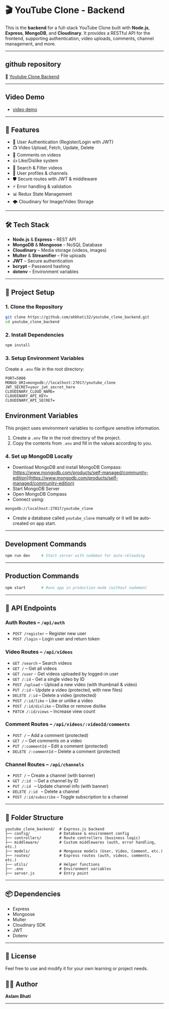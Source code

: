 # 🎬 YouTube Clone - Backend

This is the **backend** for a full-stack YouTube Clone built with **Node.js**, **Express**, **MongoDB**, and **Cloudinary**. 
It provides a RESTful API for the frontend, supporting authentication, video uploads, comments, channel management, and more.

---

## github repository

🔗 [Youtube Clone Backend](https://github.com/akbhati32/youtube_clone_backend.git)

---


## Video Demo
- [video demo](https://res.cloudinary.com/dqnqkvncm/video/upload/v1757001845/Final-VEED_eymtso.mp4)

---

## 🚀 Features

- 🔑 User Authentication (Register/Login with JWT)
- 📺 Video Upload, Fetch, Update, Delete
- 💬 Comments on videos
- 👍 Like/Dislike system
- 📡 Search & Filter videos
- 👤 User profiles & channels
- 🛡️ Secure routes with JWT & middleware
- ⚡ Error handling & validation
- 📊 Redux State Management
- 🌩️ Cloudinary for Image/Video Storage

---

## 🛠 Tech Stack

- **Node.js** & **Express** – REST API
- **MongoDB** & **Mongoose** – NoSQL Database
- **Cloudinary** – Media storage (videos, images)
- **Multer** & **Streamifier** – File uploads
- **JWT** – Secure authentication
- **bcrypt** – Password hashing
- **dotenv** – Environment variables

---

## 🧩 Project Setup

### 1. Clone the Repository

```bash
git clone https://github.com/akbhati32/youtube_clone_backend.git
cd youtube_clone_backend
```

### 2. Install Dependencies

```bash
npm install
```

### 3. Setup Environment Variables

Create a `.env` file in the root directory:

```env
PORT=5000
MONGO_URI=mongodb://localhost:27017/youtube_clone
JWT_SECRET=your_jwt_secret_here
CLOUDINARY_CLOUD_NAME=
CLOUDINARY_API_KEY=
CLOUDINARY_API_SECRET=
```

## Environment Variables

This project uses environment variables to configure sensitive information.

1. Create a `.env` file in the root directory of the project.
2. Copy the contents from `.env` and fill in the values according to you.

### 4. Set up MongoDB Locally

- Download MongoDB and install MongoDB Compass: [https://www.mongodb.com/products/self-managed/community-edition](https://www.mongodb.com/products/self-managed/community-edition)
- Start MongoDB Server
- Open MongoDB Compass
- Connect using:

```
mongodb://localhost:27017/youtube_clone
```

- Create a database called `youtube_clone` manually or it will be auto-created on app start.

---

## Development Commands

```bash
npm run dev     # Start server with nodemon for auto-reloading
```

---

## Production Commands

```bash
npm start       # Runs app in production mode (without nodemon)
```

---

## 🔌 API Endpoints

### Auth Routes – `/api/auth`

- `POST /register` – Register new user
- `POST /login` – Login user and return token

### Video Routes – `/api/videos`

- `GET /search` – Search videos   
- `GET /` – Get all videos
- `GET /user` - Get videos uploaded by logged-in user
- `GET /:id` - Get a single video by ID     
- `POST /upload` – Upload a new video (with thumbnail & video)  
- `PUT /:id` – Update a video (protected, with new files)  
- `DELETE /:id` – Delete a video (protected)  
- `POST /:id/like` – Like or unlike a video  
- `POST /:id/dislike` – Dislike or remove dislike  
- `PATCH /:id/views` – Increase view count

### Comment Routes – `/api/videos/:videoId/comments`

- `POST /` – Add a comment (protected)  
- `GET /` – Get comments on a video  
- `PUT /:commentId` – Edit a comment (protected)  
- `DELETE /:commentId` – Delete a comment (protected)  

### Channel Routes – `/api/channels`

- `POST /` – Create a channel (with banner)  
- `GET /:id ` – Get a channel by ID
- `PUT /:id ` – Update channel info (with banner)
- `DELETE /:id ` – Delete a channel
- `POST /:id/subscribe` – Toggle subscription to a channel
---

## 📁 Folder Structure

```
youtube_clone_backend/  # Express.js backend
├── config/             # Database & environment config
├── controllers/        # Route controllers (business logic)
├── middleware/         # Custom middlewares (auth, error handling, etc.)
├── models/             # Mongoose models (User, Video, Comment, etc.)
├── routes/             # Express routes (auth, videos, comments, etc.)
├── utils/              # Helper functions
├── .env                # Environment variables
├── server.js           # Entry point
```

---

## 📦 Dependencies

- Express
- Mongoose
- Multer
- Cloudinary SDK
- JWT
- Dotenv

---

## 📄 License
Feel free to use and modify it for your own learning or project needs.

## 🙋‍♂️ Author
**Aslam Bhati**

---
